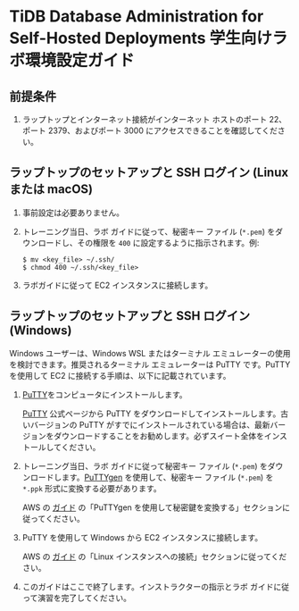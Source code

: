 # TiDB Database Administration for Self-Hosted Deployments 学生向けラボ環境設定ガイド

## 前提条件
1. ラップトップとインターネット接続がインターネット ホストのポート 22、ポート 2379、およびポート 3000 にアクセスできることを確認してください。

## ラップトップのセットアップと SSH ログイン (Linux または macOS)
1. 事前設定は必要ありません。
   
2. トレーニング当日、ラボ ガイドに従って、秘密キー ファイル (`*.pem`) をダウンロードし、その権限を `400` に設定するように指示されます。例:
   ```
   $ mv <key_file> ~/.ssh/ 
   $ chmod 400 ~/.ssh/<key_file>
   ``` 

3. ラボガイドに従って EC2 インスタンスに接続します。

## ラップトップのセットアップと SSH ログイン (Windows)
Windows ユーザーは、Windows WSL またはターミナル エミュレーターの使用を検討できます。推奨されるターミナル エミュレーターは PuTTY です。PuTTY を使用して EC2 に接続する手順は、以下に記載されています。 

1. [PuTTY](https://www.putty.org/)をコンピュータにインストールします。
   
   [PuTTY](https://www.putty.org/) 公式ページから PuTTY をダウンロードしてインストールします。古いバージョンの PuTTY がすでにインストールされている場合は、最新バージョンをダウンロードすることをお勧めします。必ずスイート全体をインストールしてください。

2. トレーニング当日、ラボ ガイドに従って秘密キー ファイル (`*.pem`) をダウンロードします。[PuTTYgen](https://www.puttygen.com/) を使用して、秘密キー ファイル (`*.pem`) を `*.ppk` 形式に変換する必要があります。

   AWS の [ガイド](https://docs.aws.amazon.com/ja_jp/AWSEC2/latest/UserGuide/connect-linux-inst-from-windows.html) の「PuTTYgen を使用して秘密鍵を変換する」セクションに従ってください。

3. PuTTY を使用して Windows から EC2 インスタンスに接続します。

   AWS の [ガイド](https://docs.aws.amazon.com/ja_jp/AWSEC2/latest/UserGuide/connect-linux-inst-from-windows.html) の「Linux インスタンスへの接続」セクションに従ってください。

4. このガイドはここで終了します。インストラクターの指示とラボ ガイドに従って演習を完了してください。